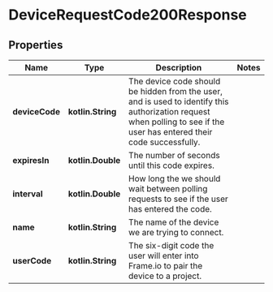 
# DeviceRequestCode200Response

## Properties
| Name | Type | Description | Notes |
| ------------ | ------------- | ------------- | ------------- |
| **deviceCode** | **kotlin.String** | The device code should be hidden from the user, and is used to identify this authorization request when polling to see if the user has entered their code successfully. |  |
| **expiresIn** | **kotlin.Double** | The number of seconds until this code expires. |  |
| **interval** | **kotlin.Double** | How long the we should wait between polling requests to see if the user has entered the code. |  |
| **name** | **kotlin.String** | The name of the device we are trying to connect. |  |
| **userCode** | **kotlin.String** | The six-digit code the user will enter into Frame.io to pair the device to a project. |  |



